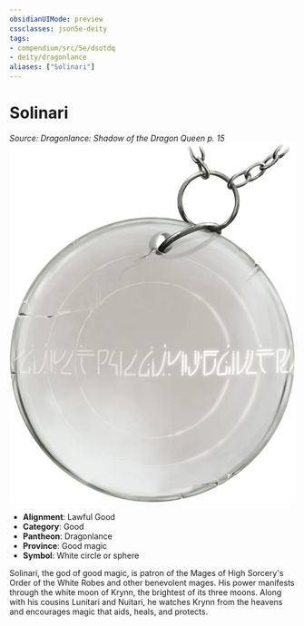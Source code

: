 ```yaml
---
obsidianUIMode: preview
cssclasses: json5e-deity
tags:
- compendium/src/5e/dsotdq
- deity/dragonlance
aliases: ["Solinari"]
---
```

# Solinari
*Source: Dragonlance: Shadow of the Dragon Queen p. 15* 
![Symbol of Solinari](https://raw.githubusercontent.com/5etools-mirror-2/5etools-img/main/deities/DSotDQ/012-00-016.symbol-solinari.webp#symbol)

- **Alignment**: Lawful Good
- **Category**: Good
- **Pantheon**: Dragonlance
- **Province**: Good magic
- **Symbol**: White circle or sphere

Solinari, the god of good magic, is patron of the Mages of High Sorcery's Order of the White Robes and other benevolent mages. His power manifests through the white moon of Krynn, the brightest of its three moons. Along with his cousins Lunitari and Nuitari, he watches Krynn from the heavens and encourages magic that aids, heals, and protects.